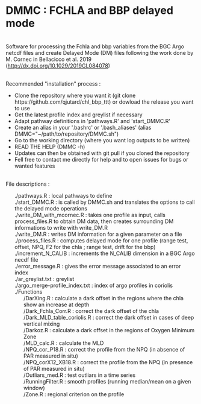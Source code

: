 # DMMC : FCHLA and BBP delayed mode
<br> Software for processing the Fchla and bbp variables from the BGC Argo netcdf files and create Delayed Mode (DM) files following the work done by M. Cornec in Bellacicco et al. 2019 (http://dx.doi.org/10.1029/2019GL084078)

<br> Recommended "installation" process :
<ul>
    <li> Clone the repository where you want it (git clone https://github.com/qjutard/chl_bbp_ttt) or dowload the release you want to use </li>
    <li> Get the latest profile index and greylist if necessary </li>
    <li> Adapt pathway definitions in 'pathways.R' and 'start_DMMC.R' </li>
    <li> Create an alias in your '.bashrc' or '.bash_aliases' (alias DMMC="~/path/to/repository/DMMC.sh") </li>
    <li> Go to the working directory (where you want log outputs to be written) </li>
    <li> READ THE HELP (DMMC -h) </li>
    <li> Updates can then be obtained with git pull if you cloned the repository </li>
    <li> Fell free to contact me directly for help and to open issues for bugs or wanted features </li>
</ul>

<br> File descriptions :
<ul type = "none">
<li> ./pathways.R : local pathways to define </li>
<li> ./start_DMMC.R : is called by DMMC.sh and translates the options to call the delayed mode operations </li>
<li> ./write_DM_with_mcornec.R : takes one profile as input, calls process_files.R to obtain DM data, then creates surrounding DM informations to write with write_DM.R </li>
<li> ./write_DM.R : writes DM information for a given parameter on a file </li>
<li> ./process_files.R : computes delayed mode for one profile (range test, offset, NPQ, F2 for the chla ; range test, drift for the bbp) </li>
<li> ./increment_N_CALIB : increments the N_CALIB dimension in a BGC Argo necdf file </li>
<li> ./error_message.R : gives the error message associated to an error index </li>
<li> ./ar_greylist.txt : greylist </li>
<li> ./argo_merge-profile_index.txt : index of argo profiles in coriolis </li>
<li> ./Functions
    <ul type = "none">
        <li> /DarXing.R : calculate a dark offset in the regions where the chla show an increase at depth </li>
        <li> /Dark_Fchla_Corr.R : correct the dark offset of the chla </li>
        <li> /Dark_MLD_table_coriolis.R : correct the dark offset in cases of deep vertical mixing  </li>
        <li> /Darkoz.R : calculate a dark offset in the regions of Oxygen Minimum Zone </li>
        <li> /MLD_calc.R : calculate the MLD </li>
        <li> /NPQ_cor_P18.R : correct the profile from the NPQ (in absence of PAR measured in situ) </li>
        <li> /NPQ_corX12_XB18.R : correct the profile from the NPQ (in presence of PAR measured in situ) </li>
        <li> /Outliars_med.R : test outliars in a time series </li>
        <li> /RunningFilter.R : smooth profiles (running median/mean on a given window)  </li>
        <li> /Zone.R : regional criterion on the profile </li>
    </ul> </li>
</ul>








